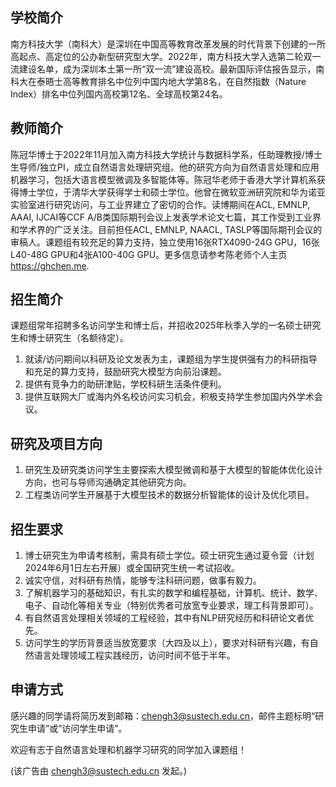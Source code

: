 ## 学校简介

南方科技大学（南科大）是深圳在中国高等教育改革发展的时代背景下创建的一所高起点、高定位的公办新型研究型大学。2022年，南方科技大学入选第二轮双一流建设名单，成为深圳本土第一所“双一流”建设高校。最新国际评估报告显示，南科大在泰晤士高等教育排名中位列中国内地大学第8名，在自然指数（Nature Index）排名中位列国内高校第12名、全球高校第24名。

## 教师简介

陈冠华博士于2022年11月加入南方科技大学统计与数据科学系，任助理教授/博士生导师/独立PI，成立自然语言处理研究组。他的研究方向为自然语言处理和应用机器学习，包括大语言模型微调及多智能体等。陈冠华老师于香港大学计算机系获得博士学位，于清华大学获得学士和硕士学位。他曾在微软亚洲研究院和华为诺亚实验室进行研究访问，与工业界建立了密切的合作。读博期间在ACL, EMNLP, AAAI, IJCAI等CCF A/B类国际期刊会议上发表学术论文七篇，其工作受到工业界和学术界的广泛关注。目前担任ACL, EMNLP, NAACL, TASLP等国际期刊会议的审稿人。课题组有较充足的算力支持，独立使用16张RTX4090-24G GPU，16张L40-48G GPU和4张A100-40G GPU。更多信息请参考陈老师个人主页 <https://ghchen.me>.

## 招生简介

课题组常年招聘多名访问学生和博士后，并招收2025年秋季入学的一名硕士研究生和博士研究生（名额待定）。

1. 就读/访问期间以科研及论文发表为主，课题组为学生提供强有力的科研指导和充足的算力支持，鼓励研究大模型方向前沿课题。
2. 提供有竞争力的助研津贴，学校科研生活条件便利。
3. 提供互联网大厂或海内外名校访问实习机会，积极支持学生参加国内外学术会议。

## 研究及项目方向

1. 研究生及研究类访问学生主要探索大模型微调和基于大模型的智能体优化设计方向，也可与导师沟通确定其他研究方向。
2. 工程类访问学生开展基于大模型技术的数据分析智能体的设计及优化项目。

## 招生要求

1. 博士研究生为申请考核制，需具有硕士学位。硕士研究生通过夏令营（计划2024年6月1日左右开展）或全国研究生统一考试招收。
2. 诚实守信，对科研有热情，能够专注科研问题，做事有毅力。
3. 了解机器学习的基础知识，有扎实的数学和编程基础，计算机、统计、数学、电子、自动化等相关专业（特别优秀者可放宽专业要求，理工科背景即可）。
4. 有自然语言处理相关领域的工程经验，其中有NLP研究经历和科研论文者优先。
5. 访问学生的学历背景适当放宽要求（大四及以上），要求对科研有兴趣，有自然语言处理领域工程实践经历，访问时间不低于半年。

## 申请方式

感兴趣的同学请将简历发到邮箱：chengh3@sustech.edu.cn，邮件主题标明“研究生申请”或”访问学生申请”。

欢迎有志于自然语言处理和机器学习研究的同学加入课题组！

(该广告由 chengh3@sustech.edu.cn 发起。)
